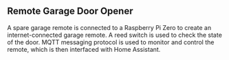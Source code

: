 ## Remote Garage Door Opener

A spare garage remote is connected to a Raspberry Pi Zero to create an internet-connected garage remote. A reed switch is used to check the state of the door. MQTT messaging protocol is used to monitor and control the remote, which is then interfaced with Home Assistant.
